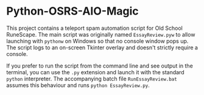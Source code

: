 # Python-OSRS-AIO-Magic

This project contains a teleport spam automation script for Old School RuneScape. The main script was originally named `EssayReview.pyw` to allow launching with `pythonw` on Windows so that no console window pops up. The script logs to an on-screen Tkinter overlay and doesn't strictly require a console.

If you prefer to run the script from the command line and see output in the terminal, you can use the `.py` extension and launch it with the standard `python` interpreter. The accompanying batch file `RunEssayReview.bat` assumes this behaviour and runs `python EssayReview.py`.

